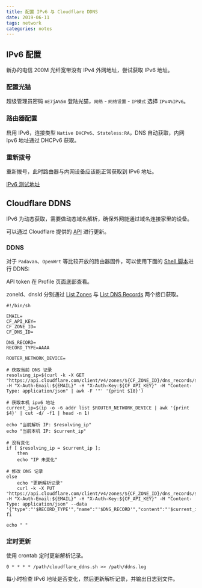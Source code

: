```yaml
---
title: 配置 IPv6 与 Cloudflare DDNS
date: 2019-06-11
tags: network
categories: notes
---
```


## IPv6 配置

新办的电信 200M 光纤宽带没有 IPv4 外网地址，尝试获取 IPv6 地址。

### 配置光猫

超级管理员密码 `nE7jA%5m` 登陆光猫，`网络` - `网络设置` - `IP模式` 选择 `IPv4%IPv6`。


### 路由器配置

启用 IPv6，连接类型 `Native DHCPv6`、`Stateless:RA`，DNS 自动获取，内网 Ipv6 地址通过 DHCPv6 获取。


### 重新拨号

重新拨号，此时路由器与内网设备应该能正常获取到 IPv6 地址。

[IPv6 测试地址](https://ipv6-test.com/)


## Cloudflare DDNS

IPv6 为动态获取，需要做动态域名解析，确保外网能通过域名连接家里的设备。

可以通过 Cloudflare 提供的 [API](https://api.cloudflare.com/#dns-records-for-a-zone-update-dns-record) 进行更新。


### DDNS

对于 `Padavan`、`OpenWrt` 等比较开放的路由器固件，可以使用下面的 [Shell 脚本](https://gist.github.com/zowiegong/6349d420789bb70aaebc7ce7eb1daccf)进行 DDNS:

API token 在 Profile 页面底部查看。

zoneId、dnsId 分别通过 [List Zones](https://api.cloudflare.com/#zone-list-zones) 与 [List DNS Records](https://api.cloudflare.com/#dns-records-for-a-zone-list-dns-records) 两个接口获取。

```shell
#!/bin/sh

EMAIL=
CF_API_KEY=
CF_ZONE_ID=
CF_DNS_ID=

DNS_RECORD=
RECORD_TYPE=AAAA

ROUTER_NETWORK_DEVICE=

# 获取当前 DNS 记录
resolving_ip=$(curl -k -X GET "https://api.cloudflare.com/client/v4/zones/${CF_ZONE_ID}/dns_records/${CF_DNS_ID}" -H "X-Auth-Email:${EMAIL}" -H "X-Auth-Key:${CF_API_KEY}" -H "Content-Type: application/json" | awk -F '"' '{print $18}')

# 获取本机 ipv6 地址
current_ip=$(ip -o -6 addr list $ROUTER_NETWORK_DEVICE | awk '{print $4}' | cut -d/ -f1 | head -n 1)

echo "当前解析 IP: $resolving_ip"
echo "当前本机 IP: $current_ip"

# 没有变化
if [ $resolving_ip = $current_ip ];
    then
    echo "IP 未变化"

# 修改 DNS 记录
else
    echo "更新解析记录"
    curl -k -X PUT "https://api.cloudflare.com/client/v4/zones/${CF_ZONE_ID}/dns_records/${CF_DNS_ID}" -H "X-Auth-Email:${EMAIL}" -H "X-Auth-Key:${CF_API_KEY}" -H "Content-Type: application/json" --data '{"type":"'$RECORD_TYPE'","name":"'$DNS_RECORD'","content":"'$current_ip'"}'
fi

echo " "
```


### 定时更新

使用 crontab 定时更新解析记录。

`0 * * * * /path/cloudflare_ddns.sh >> /path/ddns.log`

每小时检查 IPv6 地址是否变化，然后更新解析记录，并输出日志到文件。
